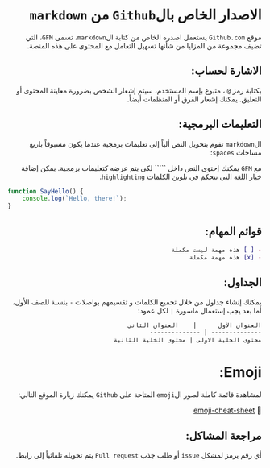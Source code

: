 <div dir='rtl'>

# الاصدار الخاص بال`Github` من `markdown` 

موقع `Github.com` يستعمل اصدره الخاص من كتابة ال`markdown`، تسمى `GFM`، التي تضيف مجموعة من المزايا من شأنها تسهيل التعامل مع المحتوى على هذه المنصة.

## الاشارة لحساب:

بكتابة رمز `@` ، متبوع بإسم المستخدم، سيتم إشعار الشخص بضرورة معاينة المحتوى أو التعليق. يمكنك إشعار الفرق أو المنظمات أيضاً.

## التعليمات البرمجية:

ال`markdown` تقوم بتحويل النص ألياً إلى تعليمات برمجية عندما يكون مسبوقاً باربع مساحات `spaces`؛

مع `GFM` يمكنك إحتوى النص داخل ````` لكي يتم عرضه كتعليمات برمجية. يمكن إضافة خيار اللغة التي تتحكم في تلوين الكلمات `highlighting`.

<div dir='ltr'>

```js
function SayHello() {
    console.log(`Hello, there!`);
}
```

</div>

## قوائم المهام:

```md
- [ ] هذه مهمة ليست مكملة 
- [x] هذه مهمة مكملة 
```

## الجداول:

يمكنك إنشاء جداول من خلال تجميع الكلمات و تقسيمهم بواصلات `-` بنسبة للصف الأول، أما بعد يجب إستعمال ماسورة `|` لكل عمود: 

```md
العنوان الأول      |    العنوان الثاني 
-------------- | --------------
محتوى الخلية الاولى | محتوى الخلية الثانية
```

# Emoji:

لمشاهدة قائمة كاملة لصور ال`emoji` المتاحة على `Github` يمكنك زيارة الموقع التالي:


🔗 [emoji-cheat-sheet](www.emoji-cheat-sheet.com)


## مراجعة المشاكل:

أي رقم يرمز لمشكل `issue` أو طلب جذب `Pull request` يتم تحويله تلقائياً إلى رابط.

</div>
